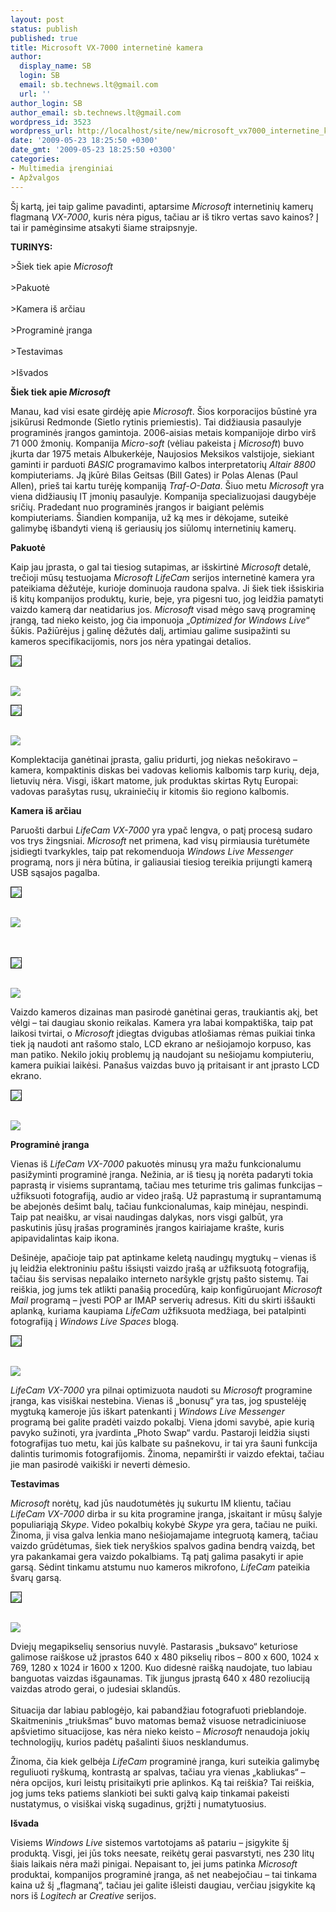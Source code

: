 ```yaml
---
layout: post
status: publish
published: true
title: Microsoft VX-7000 internetinė kamera
author:
  display_name: SB
  login: SB
  email: sb.technews.lt@gmail.com
  url: ''
author_login: SB
author_email: sb.technews.lt@gmail.com
wordpress_id: 3523
wordpress_url: http://localhost/site/new/microsoft_vx7000_internetine_kamera/
date: '2009-05-23 18:25:50 +0300'
date_gmt: '2009-05-23 18:25:50 +0300'
categories:
- Multimedia įrenginiai
- Apžvalgos
---
```

<p>Šį kartą, jei taip galime pavadinti, aptarsime <i>Microsoft</i> internetinių kamerų flagmaną <i>VX-7000</i>, kuris nėra pigus, tačiau ar iš tikro vertas savo kainos? Į tai ir pamėginsime atsakyti šiame straipsnyje.</p>
<p><b>TURINYS:</b></p>
<p>>Šiek tiek apie <i>Microsoft</i><br />
<br />>Pakuotė<br />
<br />>Kamera iš arčiau<br />
<br />>Programinė įranga<br />
<br />>Testavimas<br />
<br />>Išvados</p>
<p><b>Šiek tiek apie <i>Microsoft</i></b></p>
<p>Manau, kad visi esate girdėję apie <i>Microsoft</i>. Šios korporacijos būstinė yra įsikūrusi Redmonde (Sietlo rytinis priemiestis). Tai didžiausia pasaulyje programinės įrangos gamintoja. 2006-aisias metais kompanijoje dirbo virš 71 000 žmonių. Kompanija <i>Micro-soft</i> (vėliau pakeista į <i>Microsoft</i>) buvo įkurta dar 1975 metais Albukerkėje, Naujosios Meksikos valstijoje, siekiant gaminti ir parduoti <i>BASIC</i> programavimo kalbos interpretatorių <i>Altair 8800</i> kompiuteriams. Ją įkūrė Bilas Geitsas (Bill Gates) ir Polas Alenas (Paul Allen), prieš tai kartu turėję kompaniją <i>Traf-O-Data</i>. Šiuo metu <i>Microsoft</i> yra viena didžiausių IT įmonių pasaulyje. Kompanija specializuojasi daugybėje sričių. Pradedant nuo programinės įrangos ir baigiant pelėmis kompiuteriams. Šiandien kompanija, už ką mes ir dėkojame, suteikė galimybę išbandyti vieną iš geriausių jos siūlomų internetinių kamerų.</p>
<p><b>Pakuotė</b></p>
<p>Kaip jau įprasta, o gal tai tiesiog sutapimas, ar išskirtinė <i>Microsoft</i> detalė, trečioji mūsų testuojama <i>Microsoft LifeCam</i> serijos internetinė kamera yra pateikiama dėžutėje, kurioje dominuoja raudona spalva. Ji šiek tiek išsiskiria iš kitų kompanijos produktų, kurie, beje, yra pigesni tuo, jog leidžia pamatyti vaizdo kamerą dar neatidarius jos. <i>Microsoft</i> visad mėgo savą programinę įrangą, tad nieko keisto, jog čia imponuoja „<i>Optimized for Windows Live</i>“ šūkis. Pažiūrėjus į galinę dėžutės dalį, artimiau galime susipažinti su kameros specifikacijomis, nors jos nėra ypatingai detalios.</p>
<p><a class="ns" href="http://akuba.technews.lt/VX-7000/Dideles/1.JPG">
<div class="imgright"><img src="http://akuba.technews.lt/VX-7000/Mazos/1.jpg" border="1" /></div>
<p></a><a class="ns" href="http://akuba.technews.lt/VX-7000/Dideles/3.JPG"><br /><img src="http://akuba.technews.lt/VX-7000/Mazos/3.jpg" /><br /></a></p>
<p><a class="ns" href="http://akuba.technews.lt/VX-7000/Dideles/2.JPG">
<div class="imgright"><img src="http://akuba.technews.lt/VX-7000/Mazos/2.jpg" border="1" /></div>
<p></a><a class="ns" href="http://akuba.technews.lt/VX-7000/Dideles/4.JPG"><br /><img src="http://akuba.technews.lt/VX-7000/Mazos/4.jpg" /><br /></a></p>
<p>Komplektacija ganėtinai įprasta, galiu pridurti, jog niekas nešokiravo – kamera, kompaktinis diskas bei vadovas keliomis kalbomis tarp kurių, deja, lietuvių nėra. Visgi, iškart matome, juk produktas skirtas Rytų Europai: vadovas parašytas rusų, ukrainiečių ir kitomis šio regiono kalbomis.</p>
<p><b>Kamera iš arčiau</b></p>
<p>Paruošti darbui <i>LifeCam VX-7000</i> yra ypač lengva, o patį procesą sudaro vos trys žingsniai. <i>Microsoft</i> net primena, kad visų pirmiausia turėtumėte įsidiegti tvarkykles, taip pat rekomenduoja <i>Windows Live Messenger</i> programą, nors ji nėra būtina, ir galiausiai tiesiog tereikia prijungti kamerą USB sąsajos pagalba.</p>
<p><a class="ns" href="http://akuba.technews.lt/VX-7000/Dideles/9.JPG">
<div class="imgright"><img src=" http://akuba.technews.lt/VX-7000/Mazos/9.jpg" border="1" /></div>
<p></a><a class="ns" href=" http://akuba.technews.lt/VX-7000/Dideles/10.JPG"><br /><img src=" http://akuba.technews.lt/VX-7000/Mazos/10.jpg" /><br /></a><br />
<br /><a class="ns" href=" http://akuba.technews.lt/VX-7000/Dideles/11.JPG">
<div class="imgright"><img src=" http://akuba.technews.lt/VX-7000/Mazos/11.jpg" border="1" /></div>
<p></a><a class="ns" href=" http://akuba.technews.lt/VX-7000/Dideles/12.JPG"><br /><img src=" http://akuba.technews.lt/VX-7000/Mazos/12.jpg" /><br /></a></p>
<p>Vaizdo kameros dizainas man pasirodė ganėtinai geras, traukiantis akį, bet vėlgi – tai daugiau skonio reikalas. Kamera yra labai kompaktiška, taip pat laikosi tvirtai, o <i>Microsoft</i> įdiegtas dvigubas atlošiamas rėmas puikiai tinka tiek ją naudoti ant rašomo stalo, LCD ekrano ar nešiojamojo korpuso, kas man patiko. Nekilo jokių problemų ją naudojant su nešiojamu kompiuteriu, kamera puikiai laikėsi. Panašus vaizdas buvo ją pritaisant ir ant įprasto LCD ekrano.</p>
<p><a class="ns" href=" http://akuba.technews.lt/VX-7000/Dideles/13.JPG">
<div class="imgright"><img src=" http://akuba.technews.lt/VX-7000/Mazos/13.jpg" border="1" /></div>
<p></a><a class="ns" href=" http://akuba.technews.lt/VX-7000/Dideles/6.JPG"><br /><img src=" http://akuba.technews.lt/VX-7000/Mazos/6.jpg" /><br /></a></p>
<p><b>Programinė įranga</b></p>
<p>Vienas iš <i>LifeCam VX-7000</i> pakuotės minusų yra mažu funkcionalumu pasižyminti programinė įranga. Nežinia, ar iš tiesų ją norėta padaryti tokia paprastą ir visiems suprantamą, tačiau mes teturime tris galimas funkcijas – užfiksuoti fotografiją, audio ar video įrašą. Už paprastumą ir suprantamumą be abejonės dešimt balų, tačiau funkcionalumas, kaip minėjau, nespindi. Taip pat neaišku, ar visai naudingas dalykas, nors visgi galbūt, yra paskutinis jūsų įrašas programinės įrangos kairiajame krašte, kuris apipavidalintas kaip ikona. </p>
<p>Dešinėje, apačioje taip pat aptinkame keletą naudingų mygtukų – vienas iš jų leidžia elektroniniu paštu išsiųsti vaizdo įrašą ar užfiksuotą fotografiją, tačiau šis servisas nepalaiko interneto naršykle grįstų pašto sistemų. Tai reiškia, jog jums tek atlikti panašią procedūrą, kaip konfigūruojant <i>Microsoft Mail</i> programą – įvesti POP ar IMAP serverių adresus. Kiti du skirti iššaukti aplanką, kuriama kaupiama <i>LifeCam</i> užfiksuota medžiaga, bei patalpinti fotografiją į <i>Windows Live Spaces</i> blogą.</p>
<p><a class="ns" href=" http://akuba.technews.lt/VX-7000/Dideles/7.JPG">
<div class="imgright"><img src=" http://akuba.technews.lt/VX-7000/Mazos/7.jpg" border="1" /></div>
<p></a><a class="ns" href=" http://akuba.technews.lt/VX-7000/Dideles/14.JPG"><br /><img src=" http://akuba.technews.lt/VX-7000/Mazos/14.jpg" /><br /></a></p>
<p><i>LifeCam VX-7000</i> yra pilnai optimizuota naudoti su <i>Microsoft</i> programine įranga, kas visiškai nestebina. Vienas iš „bonusų“ yra tas, jog spustelėję mygtuką kameroje jūs iškart patenkanti į <i>Windows Live Messenger</i> programą bei galite pradėti vaizdo pokalbį. Viena įdomi savybė, apie kurią pavyko sužinoti, yra įvardinta „Photo Swap“ vardu. Pastaroji leidžia siųsti fotografijas tuo metu, kai jūs kalbate su pašnekovu, ir tai yra šauni funkcija dalintis turimomis fotografijomis. Žinoma, nepamiršti ir vaizdo efektai, tačiau jie man pasirodė vaikiški ir neverti dėmesio.</p>
<p><b>Testavimas</b></p>
<p><i>Microsoft</i> norėtų, kad jūs naudotumėtės jų sukurtu IM klientu, tačiau <i>LifeCam VX-7000</i> dirba ir su kita programine įranga, įskaitant ir mūsų šalyje populiariąją <i>Skype</i>. Video pokalbių kokybė <i>Skype</i> yra gera, tačiau ne puiki. Žinoma, ji visa galva lenkia mano nešiojamajame integruotą kamerą, tačiau vaizdo grūdėtumas, šiek tiek neryškios spalvos gadina bendrą vaizdą, bet yra pakankamai gera vaizdo pokalbiams. Tą patį galima pasakyti ir apie garsą. Sėdint tinkamu atstumu nuo kameros mikrofono, <i>LifeCam</i> pateikia švarų garsą.</p>
<p><a class="ns" href=" http://akuba.technews.lt/VX-7000/Dideles/15.JPG">
<div class="imgright"><img src=" http://akuba.technews.lt/VX-7000/Mazos/15.jpg" border="1" /></div>
<p></a><a class="ns" href=" http://akuba.technews.lt/VX-7000/Dideles/16.JPG"><br /><img src=" http://akuba.technews.lt/VX-7000/Mazos/16.jpg" /><br /></a></p>
<p>Dviejų megapikselių sensorius nuvylė. Pastarasis „buksavo“ keturiose galimose raiškose už įprastos 640 x 480 pikselių ribos – 800 x 600, 1024 x 769, 1280 x 1024 ir 1600 x 1200. Kuo didesnė raišką naudojate, tuo labiau banguotas vaizdas išgaunamas. Tik įjungus įprastą 640 x 480 rezoliuciją vaizdas atrodo gerai, o judesiai sklandūs.<br />
<br />Situacija dar labiau pablogėjo, kai pabandžiau fotografuoti prieblandoje. Skaitmeninis „triukšmas“ buvo matomas bemaž visuose netradiciniuose apšvietimo situacijose, kas nėra nieko keisto – <i>Microsoft</i> nenaudoja jokių technologijų, kurios padėtų pašalinti šiuos nesklandumus.</p>
<p>Žinoma, čia kiek gelbėja <i>LifeCam</i> programinė įranga, kuri suteikia galimybę reguliuoti ryškumą, kontrastą ar spalvas, tačiau yra vienas „kabliukas“ – nėra opcijos, kuri leistų prisitaikyti prie aplinkos. Ką tai reiškia? Tai reiškia, jog jums teks patiems slankioti bei sukti galvą kaip tinkamai pakeisti nustatymus, o visiškai viską sugadinus, grįžti į numatytuosius. </p>
<p><b>Išvada</b></p>
<p>Visiems <i>Windows Live</i> sistemos vartotojams aš patariu – įsigykite šį produktą. Visgi, jei jūs toks neesate, reikėtų gerai pasvarstyti, nes 230 litų šiais laikais nėra maži pinigai. Nepaisant to, jei jums patinka <i>Microsoft</i> produktai, kompanijos programinė įranga, aš net neabejočiau – tai tinkama kaina už šį „flagmaną“, tačiau jei galite išleisti daugiau, verčiau įsigykite ką nors iš <i>Logitech</i> ar <i>Creative</i> serijos.</p>
